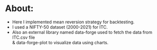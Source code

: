 # About:

- Here I implemented mean reversion strategy for backtesting.
- I used a NIFTY-50 dataset (2000-2021) for ITC.
- Also an external library named data-forge used to fetch the data from ITC.csv file <br>
  & data-forge-plot to visualize data using charts.
